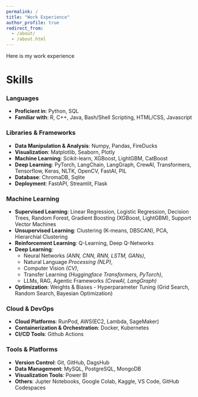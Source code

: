 ```yaml
---
permalink: /
title: "Work Experience"
author_profile: true
redirect_from: 
  - /about/
  - /about.html
---
```


Here is my work experience

Skills
======
### Languages
- **Proficient in**: Python, SQL
- **Familiar with**: R, C++, Java, Bash/Shell Scripting, HTML/CSS, Javascript

### Libraries & Frameworks
- **Data Manipulation & Analysis**: Numpy, Pandas, FireDucks
- **Visualization**: Matplotlib, Seaborn, Plotly
- **Machine Learning**: Scikit-learn, XGBoost, LightGBM, CatBoost
- **Deep Learning**: PyTorch, LangChain, LangGraph, CrewAI, Transformers, Tensorflow, Keras, NLTK, OpenCV, FastAI, PIL
- **Database**: ChromaDB, Sqlite
- **Deployment**: FastAPI, Streamlit, Flask 

### Machine Learning
- **Supervised Learning**: Linear Regression, Logistic Regression, Decision Trees, Random Forest, Gradient Boosting (XGBoost, LightGBM), Support Vector Machines
- **Unsupervised Learning**: Clustering (K-means, DBSCAN), PCA, Hierarchial Clustering
- **Reinforcement Learning**: Q-Learning, Deep Q-Networks
- **Deep Learning**: 
  - Neural Networks *(ANN, CNN, RNN, LSTM, GANs)*, 
  - Natural Language *Processing (NLP)*, 
  - Computer Vision *(CV)*, 
  - Transfer Learning *(Huggingface Transformers, PyTorch)*, 
  - LLMs, RAG, Agentic Frameworks *(CrewAI, LangGraph)*
- **Optimization**: Weights & Biases - Hyperparameter Tuning (Grid Search, Random Search, Bayesian Optimization)

### Cloud & DevOps
- **Cloud Platforms**: RunPod, AWS(EC2, Lambda, SageMaker)
- **Containerization & Orchestration**: Docker, Kubernetes
- **CI/CD Tools**: Github Actions

### Tools & Platforms
- **Version Control**: Git, GitHub, DagsHub
- **Data Management**: MySQL, PostgreSQL, MongoDB
- **Visualization Tools**: Power BI
- **Others**: Jupter Notebooks, Google Colab, Kaggle, VS Code, GitHub Codespaces
